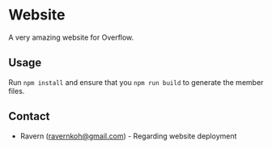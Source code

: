 # Website

A very amazing website for Overflow.

## Usage

Run `npm install` and ensure that you `npm run build` to generate the member files.

## Contact

* Ravern (ravernkoh@gmail.com) - Regarding website deployment
